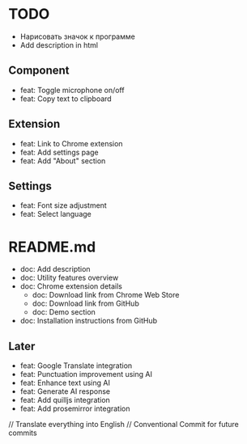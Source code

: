 # TODO

- Нарисовать значок к программе
- Add description in html


## Component
- feat: Toggle microphone on/off  
- feat: Copy text to clipboard  

## Extension
- feat: Link to Chrome extension  
- feat: Add settings page  
- feat: Add "About" section  

## Settings
- feat: Font size adjustment
- feat: Select language

# README.md
- doc: Add description  
- doc: Utility features overview  
- doc: Chrome extension details  
  - doc: Download link from Chrome Web Store  
  - doc: Download link from GitHub  
  - doc: Demo section  
- doc: Installation instructions from GitHub  

## Later
- feat: Google Translate integration  
- feat: Punctuation improvement using AI  
- feat: Enhance text using AI  
- feat: Generate AI response  
- feat: Add quilljs integration 
- feat: Add prosemirror integration


// Translate everything into English
// Conventional Commit for future commits